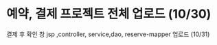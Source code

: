# 예약, 결제 프로젝트 전체 업로드 (10/30) <br>
결제 후 확인 창 jsp ,controller, service,dao, reserve-mapper 업로드 (10/31) 
